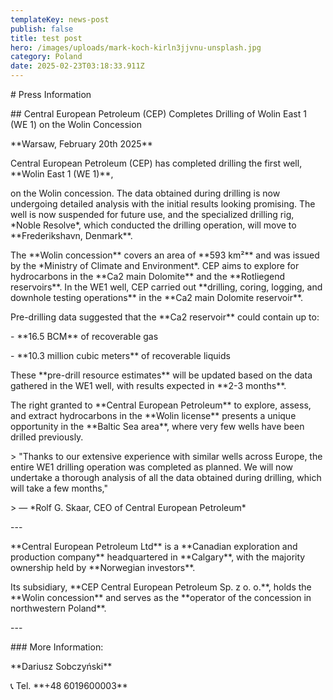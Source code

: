 ```yaml
---
templateKey: news-post
publish: false
title: test post
hero: /images/uploads/mark-koch-kirln3jjvnu-unsplash.jpg
category: Poland
date: 2025-02-23T03:18:33.911Z
---
```

\# Press Information



\## Central European Petroleum (CEP) Completes Drilling of Wolin East 1 (WE 1) on the Wolin Concession



\*\*Warsaw, February 20th 2025\*\*



Central European Petroleum (CEP) has completed drilling the first well, \*\*Wolin East 1 (WE 1)\*\*,  

on the Wolin concession. The data obtained during drilling is now undergoing detailed analysis with the initial results looking promising. The well is now suspended for future use, and the specialized drilling rig, \*Noble Resolve\*, which conducted the drilling operation, will move to \*\*Frederikshavn, Denmark\*\*.



The \*\*Wolin concession\*\* covers an area of \*\*593 km²\*\* and was issued by the \*Ministry of Climate and Environment\*. CEP aims to explore for hydrocarbons in the \*\*Ca2 main Dolomite\*\* and the \*\*Rotliegend reservoirs\*\*. In the WE1 well, CEP carried out \*\*drilling, coring, logging, and downhole testing operations\*\* in the \*\*Ca2 main Dolomite reservoir\*\*.  



Pre-drilling data suggested that the \*\*Ca2 reservoir\*\* could contain up to:

\- \*\*16.5 BCM\*\* of recoverable gas

\- \*\*10.3 million cubic meters\*\* of recoverable liquids  



These \*\*pre-drill resource estimates\*\* will be updated based on the data gathered in the WE1 well, with results expected in \*\*2-3 months\*\*.



The right granted to \*\*Central European Petroleum\*\* to explore, assess, and extract hydrocarbons in the \*\*Wolin license\*\* presents a unique opportunity in the \*\*Baltic Sea area\*\*, where very few wells have been drilled previously.



\> "Thanks to our extensive experience with similar wells across Europe, the entire WE1 drilling operation was completed as planned. We will now undertake a thorough analysis of all the data obtained during drilling, which will take a few months,"  

\> — \*Rolf G. Skaar, CEO of Central European Petroleum\*



\---







\*\*Central European Petroleum Ltd\*\* is a \*\*Canadian exploration and production company\*\* headquartered in \*\*Calgary\*\*, with the majority ownership held by \*\*Norwegian investors\*\*.  

Its subsidiary, \*\*CEP Central European Petroleum Sp. z o. o.\*\*, holds the \*\*Wolin concession\*\* and serves as the \*\*operator of the concession in northwestern Poland\*\*.



\---



\### More Information:

\*\*Dariusz Sobczyński\*\*  

📞 Tel. \*\*+48 6019600003\*\*
